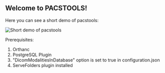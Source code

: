 ## Welcome to PACSTOOLS!
Here you can see a short demo of pacstools:

![Short demo of pacstools](https://media.giphy.com/media/iG3ZYYs42FYnKLaA35/giphy.gif)

Prerequisites:
1. Orthanc
2. PostgreSQL Plugin
3. "DicomModalitiesInDatabase" option is set to true in configuration.json
4. ServeFolders plugin installed
